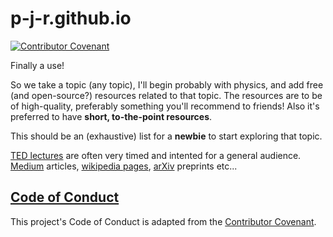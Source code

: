 # p-j-r.github.io

[![Contributor Covenant](https://img.shields.io/badge/Contributor%20Covenant-v2.0%20adopted-ff69b4.svg)](code_of_conduct.md) 

Finally a use!

So we take a topic (any topic), I'll begin probably with physics, and add free (and open-source?) resources related to that topic. The resources are to be of high-quality, preferably something you'll recommend to friends! Also it's preferred to have **short, to-the-point resources**.

This should be an (exhaustive) list for a **newbie** to start exploring that topic.


[TED lectures](https://www.ted.com/) are often very timed and intented for a general audience. 
[Medium](https://medium.com/) articles, [wikipedia pages](https://wikipedia.org), [arXiv](https://arxiv.org/) preprints etc...





[Code of Conduct](https://github.com/p-j-r/p-j-r.github.io/blob/master/CODE_OF_CONDUCT.md)
----------------------

This project's Code of Conduct is adapted from the [Contributor Covenant](https://www.contributor-covenant.org/).




